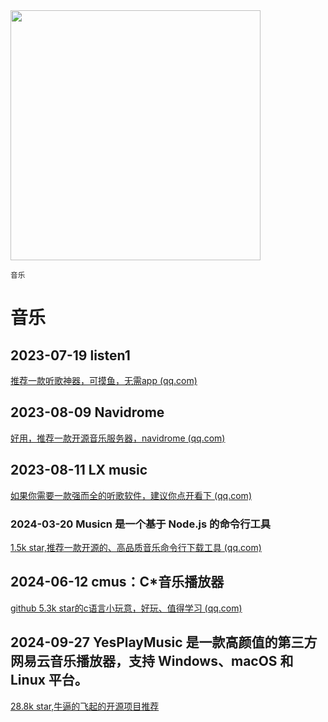
<img src="https://img.picui.cn/free/2024/10/23/671868adf0e3f.png" width="400" />  

<small>音乐</small>

# 音乐

## 2023-07-19 listen1

[推荐一款听歌神器，可摸鱼，无需app (qq.com)](https://mp.weixin.qq.com/s?__biz=MzU4MjY3Mzc3OQ==&mid=2247486515&idx=2&sn=0767e833f762c55b1568cdeb1df4616c&chksm=fdb5f82fcac27139b9d4d365b54f32a0f11498984a248a00144fc27186601251064b7fc6a0de&token=1471711010&lang=zh_CN#rd)

## 2023-08-09 Navidrome

[好用，推荐一款开源音乐服务器，navidrome (qq.com)](https://mp.weixin.qq.com/s?__biz=MzU4MjY3Mzc3OQ==&mid=2247487017&idx=2&sn=339a0534797764afc6227c8ccfe54f7a&chksm=fdb5fa35cac27323b23dc10b443e9afa6b09cf2ecdabc9330680651a3d534677544614f553f7&token=1471711010&lang=zh_CN#rd)

## 2023-08-11 LX music

[如果你需要一款强而全的听歌软件，建议你点开看下 (qq.com)](https://mp.weixin.qq.com/s?__biz=MzU4MjY3Mzc3OQ==&mid=2247487049&idx=2&sn=4f48b08fae88bd4198812968476b4531&chksm=fdb5fa55cac273437908890dd7568863832341be220facfe8ce892578d69d57ed03a9a546c0d&token=1471711010&lang=zh_CN#rd)

### 2024-03-20 Musicn 是一个基于 Node.js 的命令行工具

[1.5k star,推荐一款开源的、高品质音乐命令行下载工具 (qq.com)](https://mp.weixin.qq.com/s?__biz=MzU4MjY3Mzc3OQ==&mid=2247490640&idx=1&sn=4c829b4797953025d6de49badb75c7c9&chksm=fdb5e84ccac2615ad51190d9b9d15a0755fcbbab1e155831d8e44fee21a46983a1f63615f00d&token=142817528&lang=zh_CN#rd)

## 2024-06-12 **cmus：C*音乐播放器**

[github 5.3k star的c语言小玩意，好玩、值得学习 (qq.com)](https://mp.weixin.qq.com/s?__biz=MzU4MjY3Mzc3OQ==&mid=2247491735&idx=1&sn=08ecfd26b81b355bba83a9ccb9a48aed&chksm=fdb6148bcac19d9d1f1974a24c617ede0180f238f1f4685fbbfcb59594946d006ba785c0db0e&token=1235617352&lang=zh_CN#rd)


## 2024-09-27 YesPlayMusic 是一款高颜值的第三方网易云音乐播放器，支持 Windows、macOS 和 Linux 平台。

[28.8k star,牛逼的飞起的开源项目推荐](https://mp.weixin.qq.com/s?__biz=MzU4MjY3Mzc3OQ==&mid=2247494986&idx=1&sn=1b47d957bb1bce77455e77617481724e&chksm=fdb61956cac190407f8868ee96431f89a3e154819b7b28420212ca8c0e329377d3df52b49c69&token=1783337456&lang=zh_CN#rd)

